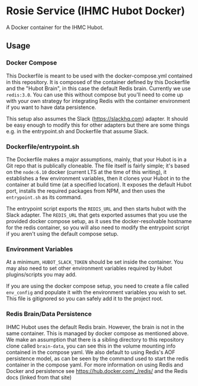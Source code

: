 # Rosie Service (IHMC Hubot Docker)

A Docker container for the IHMC Hubot.

## Usage

### Docker Compose

This Dockerfile is meant to be used with the docker-compose.yml contained in this repository. It is composed of the container defined by this Dockerfile and the "Hubot Brain", in this case the default Redis brain. Currently we use `redis:3.0`. You can use this without compose but you'll need to come up with your own strategy for integrating Redis with the container environment if you want to have data persistence.

This setup also assumes the Slack (https://slackhq.com) adapter. It should be easy enough to modify this for other adapters but there are some things e.g. in the entrypoint.sh and Dockerfile that assume Slack.

### Dockerfile/entrypoint.sh

The Dockerfile makes a major assumptions, mainly, that your Hubot is in a Git repo that is publically cloneable. The file itself is fairly simple; it's based on the `node:6.10` docker (current LTS at the time of this writing), it establishes a few environment variables, then it clones your Hubot in to the container at build time (at a specified location). It exposes the default Hubot port, installs the required packages from NPM, and then uses the `entrypoint.sh` as its command.

The entrypoint script exports the `REDIS_URL` and then starts hubot with the Slack adapter. The `REDIS_URL` that gets exported assumes that you use the provided docker compose setup, as it uses the docker-resolvable hostname for the redis container, so you will also need to modify the entrypoint script if you aren't using the default compose setup.

### Environment Variables

At a minimum, `HUBOT_SLACK_TOKEN` should be set inside the container. You may also need to set other environment variables required by Hubot plugins/scripts you may add.

If you are using the docker compose setup, you need to create a file called `env_config` and populate it with the environment variables you wish to set. This file is gitignored so you can safely add it to the project root.

### Redis Brain/Data Persistence

IHMC Hubot uses the default Redis brain. However, the brain is not in the same container. This is managed by docker compose as mentioned above. We make an assumption that there is a sibling directory to this repository clone called `brain-data`, you can see this in the volume mounting info contained in the compose yaml. We also default to using Redis's AOF persistence model, as can be seen by the command used to start the redis container in the compose yaml. For more information on using Redis and Docker and persistence see https://hub.docker.com/_/redis/ and the Redis docs (linked from that site)